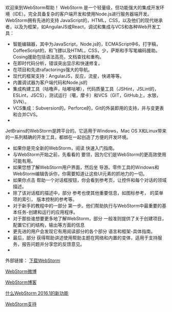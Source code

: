 欢迎来到WebStorm帮助！
WebStorm 是一个轻量级，但功能强大的集成开发环境（IDE）。完全具备复杂的客户端开发和使用Node.js进行服务器端开发。
WebStorm拥有先进的支持 JavaScript的，HTML，CSS，以及他们的现代继承者，以及为框架，如AngularJS或React，调试和集成与VCS和各种Web开发工具：
* 智能编辑器，其中为JavaScript，Node.js的，ECMAScript中6，打字稿，CoffeeScript的，和飞镖以及HTML，CSS，少，萨斯和手写笔编码援助。Cosing援助包括语法高亮，文档查找和重构。
* 在即时代码分析，错误突出显示和快速修复。
* 在项目和先进rafactorings强大的导航。
* 现代的框架支持：AngularJS，反应，流星，快递等等。
* 内置调试器为客户端代码和Node.js的
* 集成构建工具（咕噜声，咕嘟咕嘟），代码质量工具（JSHint，JSLint的，ESLint，JSCS），测试运行（噶，摩卡）和VCS（GIT，GitHub上，水银，SVN）。
* VCS集成：Subversion的，Perforce的，Git的外装即用的支持，并与变更表和合并CVS。
* 

JetBrains的WebStorm是跨平台的。它适用于Windows，Mac OS X和Linux带来的一系列精确的开发工具，都绑在一起创造了方便的开发环境。

* 如果你是完全新的WebStorm，阅读 快速入门指南。
* 与WebStorm开始之前，先看看的 要领，因为它们是WebStorm的更高效使用可能有用。
* 如果您想了解WebStorm用户界面，然后坐 导游。零件工具的Windows和WebStorm编辑告诉你，你需要知道让这些UI元素的抓地力的一切。
* 如果你点击 帮助一个对话框按 ​​钮，你会看到参考页，让控件和每个对话的领域描述。
* 除了该对话框的描述中，部分 参考也使其他重要信息，如图标参考， 的菜单项的索引， 版本控制的参考等。
* 对于新手的教程中的一部分 第一步。他们帮助执行与WebStorm中最重要的基本任务-创建和运行的应用程序。
* 对于那些谁想要更多地了解WebStorm，部分 一般准则提供了关于创建项目，配置它们的结构，输出等方面的信息
* 更先进的用户会发现它有用阅读部分的各个部分 语言和框架-具体指南。
* 最后，部分 获得帮助讲述使用帮助主题在网络和内置的变体，适用于支持服务，报告问题并分享您的反馈意见。
* 


外部链接：
[下载WebStorm](https://www.jetbrains.com/webstorm/download/)

[WebStorm微博](https://twitter.com/webstormide)

[WebStorm博客](http://blog.jetbrains.com/webstorm/)

[什么WebStorm 2016.1的新功能](https://www.jetbrains.com/webstorm/whatsnew/)

[WebStorm支持](http://https://intellij-support.jetbrains.com/home)
